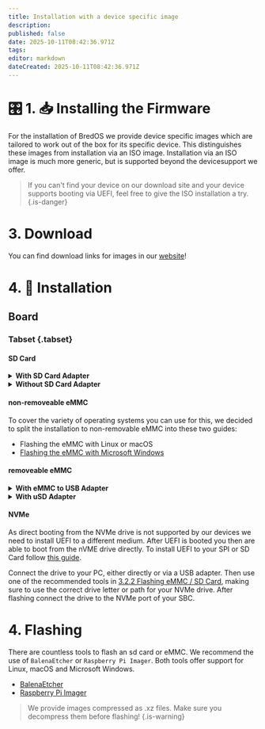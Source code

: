 ```yaml
---
title: Installation with a device specific image
description:
published: false
date: 2025-10-11T08:42:36.971Z
tags:
editor: markdown
dateCreated: 2025-10-11T08:42:36.971Z
---
```


# 🎛️ 1. 📥 Installing the Firmware

For the installation of BredOS we provide device specific images which are tailored to work out of the box for its specific device. This distinguishes these images from installation via an ISO image. Installation via an ISO image is much more generic, but is supported beyond the devicesupport we offer.

> If you can't find your device on our download site and your device supports booting via UEFI, feel free to give the ISO installation a try.
> {.is-danger}

# 3. Download

You can find download links for images in our [website](https://bredos.org/download.html)!

# 4. 💽 Installation

## Board

### Tabset {.tabset}

#### SD Card

<details><summary><b>With SD Card Adapter</b></summary>

There are countless tools to flash an sd card or eMMC. In this guide we will cover `BalenaEtcher` and `Raspberry Pi Imager`. Both tools offer support for Linux, macOS and Microsoft Windows.

- [BalenaEtcher](https://etcher.balena.io/)
- Flashing with Raspberry Pi Imager

</details>

<details><summary><b>Without SD Card Adapter</b></summary>

Text

- Bullet
- Points

</details>

#### non-removeable eMMC

To cover the variety of operating systems you can use for this, we decided to split the installation to non-removable eMMC into these two guides:

- Flashing the eMMC with Linux or macOS
- [Flashing the eMMC with Microsoft Windows](/en/install/device-specific-image/Flashing-the-eMMC-with-Microsoft-Windows)

#### removeable eMMC

<details><summary><b>With eMMC to USB Adapter</b></summary>

- As almost all commonly known USB Sticks are based on eMMC storage there are USB to eMMC adapters out there which are USB-Sticks but with removable eMMC storage. These can be used to flash BredOS too.

<details><summary><b>USB to eMMC adapter</b></summary>

![emmc-reader-cut.png](/installation-dsi/emmc-reader-cut.png)

   </details>

</details>

<details><summary><b>With uSD Adapter</b></summary>

- As a eMMC is basically an SD Card which is (mostly) hardwired to the SBC there are adapters you can connect your eMMC to convert them into an SD Card.

<details><summary><b>uSD Adpater and eMMC</b></summary>

![usd-emmc-cut.png](/installation-dsi/usd-emmc-cut.png)

</details>
- Firmly press the connector of the eMMC onto the uSD Adapter and connect them to your SD Card Reader.

<details><summary><b>uSD Adapter connected to reader</b></summary>

![usd-connected-cut.png](/installation-dsi/usd-connected-cut.png)

  </details>

<details><summary><b>Without Adapter</b></summary>

Text

- Bullet
- Points

</details>

</details>

#### NVMe

As direct booting from the NVMe drive is not supported by our devices we need to install UEFI to a different medium. After UEFI is booted you then are able to boot from the nVME drive directly. To install UEFI to your SPI or SD Card follow [this guide](/en/install/Installation-of-UEFI).

Connect the drive to your PC, either directly or via a USB adapter. Then use one of the recommended tools in [3.2.2 Flashing eMMC / SD Card](#h-322-flashing-emmc-sd-card), making sure to use the correct drive letter or path for your NVMe drive. After flashing connect the drive to the NVMe port of your SBC.

# 4. Flashing

There are countless tools to flash an sd card or eMMC. We recommend the use of `BalenaEtcher` or `Raspberry Pi Imager`. Both tools offer support for Linux, macOS and Microsoft Windows.

- [BalenaEtcher](https://etcher.balena.io/)
- [Raspberry Pi Imager](https://github.com/raspberrypi/rpi-imager)

> We provide images compressed as .xz files. Make sure you decompress them before flashing!
> {.is-warning}
